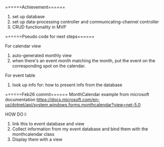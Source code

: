 ======Achievement======
1. set up database
2. set up data-processing controller and communicating-channel controller
3. CRUD functionality in MVP

======Pseudo code for next steps======

For calendar view
1. auto-generated monthly view
2. when there's an event month matching the month, put the event on the corresponding spot on the calendar.

For event table
1. look up info for: how to present info from the database

======Feb26 commit======
MonthCalendar example from microsoft documentation
https://docs.microsoft.com/en-us/dotnet/api/system.windows.forms.monthcalendar?view=net-5.0

HOW DO I:
1. link this to event database and view
2. Collect information from my event database and bind them with the monthcalendar class
3. Display them with a view